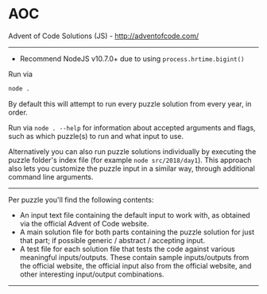 # AOC
Advent of Code Solutions (JS) - http://adventofcode.com/

---

- Recommend NodeJS v10.7.0+ due to using `process.hrtime.bigint()`

Run via
```bash
node .
```
By default this will attempt to run every puzzle solution from every year, in order.

Run via `node . --help` for information about accepted arguments and flags, such as which puzzle(s) to run and what input to use.

Alternatively you can also run puzzle solutions individually by executing the puzzle folder's index file (for example `node src/2018/day1`).
This approach also lets you customize the puzzle input in a similar way, through additional command line arguments.

---

Per puzzle you'll find the following contents:
- An input text file containing the default input to work with, as obtained via the official Advent of Code website.
- A main solution file for both parts containing the puzzle solution for just that part; if possible generic / abstract / accepting input.
- A test file for each solution file that tests the code against various meaningful inputs/outputs.
  These contain sample inputs/outputs from the official website, the official input also from the official website, and other interesting input/output combinations.

---
